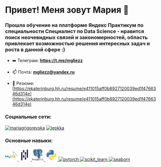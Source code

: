 <h1 align="left">Привет! Меня зовут Мария 👋</h1>
<h3 align="left">Прошла обучение на платформе Яндекс Практикум по специальности Специалист по Data Science - нравится поиск неочевидных связей и закономерностей, область привлекает возможностью решения интересных задач и роста в данной сфере :)</h3>

- ➡️ Телеграм: **https://t.me/mgliezz**

- 📫 Почта: **mgliezz@yandex.ru**

- 📄 Резюме: [https://ekaterinburg.hh.ru/resume/e411015aff0b8927120039ed1f4766346d314e](https://ekaterinburg.hh.ru/resume/e411015aff0b8927120039ed1f4766346d314e)

<h3 align="left">Социальные сети:</h3>
<p align="left">
<a href="https://kaggle.com/mariagrigorevska" target="blank"><img align="center" src="https://raw.githubusercontent.com/rahuldkjain/github-profile-readme-generator/master/src/images/icons/Social/kaggle.svg" alt="mariagrigorevska" height="30" width="40" /></a>
<a href="https://instagram.com/jepkka" target="blank"><img align="center" src="https://raw.githubusercontent.com/rahuldkjain/github-profile-readme-generator/master/src/images/icons/Social/instagram.svg" alt="jepkka" height="30" width="40" /></a>
</p>

<h3 align="left">Основные навыки:</h3>
<p align="left"> <a href="https://www.mysql.com/" target="_blank" rel="noreferrer"> <img src="https://raw.githubusercontent.com/devicons/devicon/master/icons/mysql/mysql-original-wordmark.svg" alt="mysql" width="40" height="40"/> </a> <a href="https://pandas.pydata.org/" target="_blank" rel="noreferrer"> <img src="https://raw.githubusercontent.com/devicons/devicon/2ae2a900d2f041da66e950e4d48052658d850630/icons/pandas/pandas-original.svg" alt="pandas" width="40" height="40"/> </a> <a href="https://www.postgresql.org" target="_blank" rel="noreferrer"> <img src="https://raw.githubusercontent.com/devicons/devicon/master/icons/postgresql/postgresql-original-wordmark.svg" alt="postgresql" width="40" height="40"/> </a> <a href="https://www.python.org" target="_blank" rel="noreferrer"> <img src="https://raw.githubusercontent.com/devicons/devicon/master/icons/python/python-original.svg" alt="python" width="40" height="40"/> </a> <a href="https://pytorch.org/" target="_blank" rel="noreferrer"> <img src="https://www.vectorlogo.zone/logos/pytorch/pytorch-icon.svg" alt="pytorch" width="40" height="40"/> </a> <a href="https://scikit-learn.org/" target="_blank" rel="noreferrer"> <img src="https://upload.wikimedia.org/wikipedia/commons/0/05/Scikit_learn_logo_small.svg" alt="scikit_learn" width="40" height="40"/> </a> <a href="https://seaborn.pydata.org/" target="_blank" rel="noreferrer"> <img src="https://seaborn.pydata.org/_images/logo-mark-lightbg.svg" alt="seaborn" width="40" height="40"/> </a> </p>
